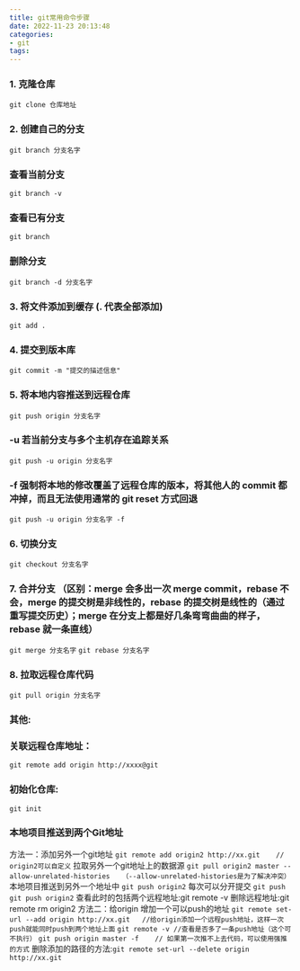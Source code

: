 ```yaml
---
title: git常用命令步骤
date: 2022-11-23 20:13:48
categories:
- git
tags:
---
```

### 1. 克隆仓库
`git clone 仓库地址`

### 2. 创建自己的分支
`git branch 分支名字`

### 查看当前分支
`git branch -v`

### 查看已有分支
`git branch`

### 删除分支
`git branch -d 分支名字`

### 3. 将文件添加到缓存 (. 代表全部添加)
`git add .`
### 4. 提交到版本库
`git commit -m "提交的描述信息"`

### 5. 将本地内容推送到远程仓库
`git push origin 分支名字`

### -u 若当前分支与多个主机存在追踪关系
`git push -u origin 分支名字`

### -f 强制将本地的修改覆盖了远程仓库的版本，将其他人的 commit 都冲掉，而且无法使用通常的 git reset 方式回退
`git push -u origin 分支名字 -f`

### 6. 切换分支
`git checkout 分支名字`

### 7. 合并分支 （区别：merge 会多出一次 merge commit，rebase 不会，merge 的提交树是非线性的，rebase 的提交树是线性的（通过重写提交历史）；merge 在分支上都是好几条弯弯曲曲的样子，rebase 就一条直线）
`git merge 分支名字`
`git rebase 分支名字`

### 8. 拉取远程仓库代码
`git pull origin 分支名字`

### 其他:
### 关联远程仓库地址：
`git remote add origin http://xxxx@git`

### 初始化仓库:
`git init`

### 本地项目推送到两个Git地址
方法一：添加另外一个git地址
`git remote add origin2 http://xx.git    // origin2可以自定义`
拉取另外一个git地址上的数据源
`git pull origin2 master --allow-unrelated-histories   （--allow-unrelated-histories是为了解决冲突）`
本地项目推送到另外一个地址中
`git push origin2`
每次可以分开提交
`git push`
`git push origin2`
查看此时的包括两个远程地址:git remote -v
删除远程地址:git remote rm origin2
方法二：给origin 增加一个可以push的地址
`git remote set-url --add origin http://xx.git   //给origin添加一个远程push地址，这样一次push就能同时push到两个地址上面`
`git remote -v //查看是否多了一条push地址（这个可不执行）`
`git push origin master -f    // 如果第一次推不上去代码，可以使用强推的方式`
删除添加的路径的方法:`git remote set-url --delete origin http://xx.git`